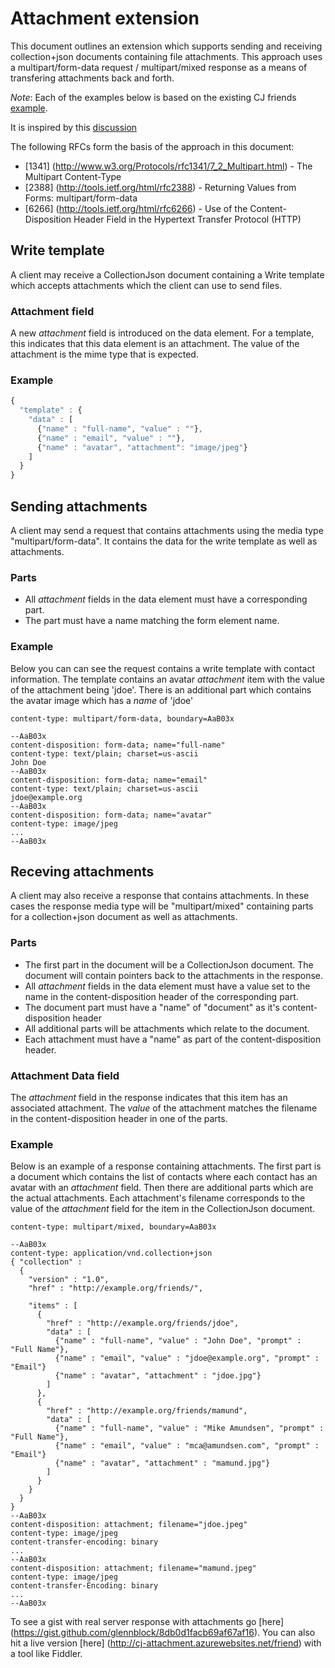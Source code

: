 # Attachment extension
This document outlines an extension which supports sending and receiving collection+json documents containing file attachments. This approach uses a multipart/form-data request / multipart/mixed response as a means of transfering attachments back and forth.

*Note*: Each of the examples below is based on the existing CJ friends [example](http://amundsen.com/media-types/collection/examples/).

It is inspired by this [discussion](https://groups.google.com/forum/#!topic/collectionjson/pzdkNGx-aPE)

The following RFCs form the basis of the approach in this document:

* [1341] (http://www.w3.org/Protocols/rfc1341/7_2_Multipart.html) - The Multipart Content-Type
* [2388] (http://tools.ietf.org/html/rfc2388) - Returning Values from Forms:  multipart/form-data
* [6266] (http://tools.ietf.org/html/rfc6266) - Use of the Content-Disposition Header Field in the Hypertext Transfer Protocol (HTTP)

## Write template
A client may receive a CollectionJson document containing a Write template which accepts attachments which the client can use to send files. 

### Attachment field
A new _attachment_ field is introduced on the data element. For a template, this indicates that this data element is an attachment. The value of the attachment is the mime type that is expected.

### Example
```javascript
{
  "template" : {
    "data" : [
      {"name" : "full-name", "value" : ""},
      {"name" : "email", "value" : ""},
      {"name" : "avatar", "attachment": "image/jpeg"}
    ]
  }
}
```
## Sending attachments
A client may send a request that contains attachments using the media type "multipart/form-data". It contains the data for the write template as well as attachments.

### Parts
* All _attachment_ fields in the data element must have a corresponding part.
* The part must have a name matching the form element name.

### Example
Below you can can see the request contains a write template with contact information. The template contains an avatar _attachment_ item with the value of the attachment being 'jdoe'. There is an additional part which contains the avatar image which has a _name_ of 'jdoe'
```
content-type: multipart/form-data, boundary=AaB03x

--AaB03x
content-disposition: form-data; name="full-name"
content-type: text/plain; charset=us-ascii
John Doe
--AaB03x
content-disposition: form-data; name="email"
content-type: text/plain; charset=us-ascii
jdoe@example.org
--AaB03x
content-disposition: form-data; name="avatar"
content-type: image/jpeg
...
--AaB03x
```
## Receving attachments
A client may also receive a response that contains attachments. In these cases the response media type will be "multipart/mixed" containing parts for a collection+json document as well as attachments.

### Parts
* The first part in the document will be a CollectionJson document. The document will contain pointers back to the attachments in the response.
* All _attachment_ fields in the data element must have a value set to the name in the content-disposition header of the corresponding part.
* The document part must have a "name" of "document" as it's content-disposition header
* All additional parts will be attachments which relate to the document.
* Each attachment must have a "name" as part of the content-disposition header.

### Attachment Data field
The _attachment_ field in the response indicates that this item has an associated attachment. The _value_ of the attachment matches the filename in the content-disposition header in one of the parts.

### Example
Below is an example of a response containing attachments. The first part is a document which contains the list of contacts where each contact has an avatar with an _attachment_ field. Then there are additional parts which are the actual attachments. Each attachment's filename corresponds to the value of the _attachment_ field for the item in  the CollectionJson document.

```
content-type: multipart/mixed, boundary=AaB03x
 
--AaB03x
content-type: application/vnd.collection+json
{ "collection" :
  {
    "version" : "1.0",
    "href" : "http://example.org/friends/",
    
    "items" : [
      {
        "href" : "http://example.org/friends/jdoe",
        "data" : [
          {"name" : "full-name", "value" : "John Doe", "prompt" : "Full Name"},
          {"name" : "email", "value" : "jdoe@example.org", "prompt" : "Email"}
          {"name" : "avatar", "attachment" : "jdoe.jpg"}
        ]
      },
      {
        "href" : "http://example.org/friends/mamund",
        "data" : [
          {"name" : "full-name", "value" : "Mike Amundsen", "prompt" : "Full Name"},
          {"name" : "email", "value" : "mca@amundsen.com", "prompt" : "Email"}
          {"name" : "avatar", "attachment" : "mamund.jpg"}
        ]
      }
    }
  }
}
--AaB03x
content-disposition: attachment; filename="jdoe.jpeg"
content-type: image/jpeg
content-transfer-encoding: binary
...
--AaB03x
content-disposition: attachment; filename="mamund.jpeg"
content-type: image/jpeg
content-transfer-Encoding: binary
...
--AaB03x
```

To see a gist with real server response with attachments go [here] (https://gist.github.com/glennblock/8db0d1facb69af67af16). You can also hit a live version [here] (http://cj-attachment.azurewebsites.net/friend) with a tool like Fiddler.
